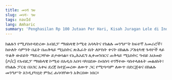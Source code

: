 ```yaml
---
title: መነሻ ገጽ
slug: መነሻ- ገጽ
tags: navId
lang: Amharic
summary: 'Penghasilan Rp 100 Jutaan Per Hari, Kisah Juragan Lele di Indramayu'
---
```

ክልሉን የሚያስተዳድረው አብዴፓ ማዕከላዊ ኮሚቴ አባላትና የክልሉ መንግሥት ከፍተኛ አመራሮች፣ ከሁለት ሳምንት በፊት በጠቅላይ ሚኒስትር ጽሕፈት ቤት ለሦስት ቀናት በክልሉ ፖለቲካዊ ጉዳዮች ላይ ጥልቅ ውይይት ማድረጋቸው ይታወሳል። የኢሕአዴግ ሊቀመንበርና ጠቅላይ ሚኒስትር ዓብይ አህመድ (ዶ/ር) የአብዴፓ ማዕከላዊ ኮሚቴ በአዲስ አበባ ባካሄደው ስብሰባ ተገኝተው ባስተላለፋት መልዕክት፣ የክልሉ ፓርቲ በአገር አቀፍ ደረጃ ከተጀመረው ለውጥ ጋር የሚጣጣም ለውጥ በድርጅቱና በክልሉ መንግሥት እንዲያካሂድ ምክረ ሐሳባቸውን አቅርበው ነበር።
